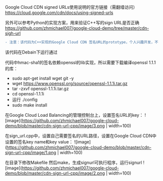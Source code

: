 Google Cloud CDN signed URLs使用说明的官方链接（需翻墙访问）
https://cloud.google.com/cdn/docs/using-signed-urls

另外可以参考Python的实现方案，用来验证C++写的sign URL是否正确  
https://github.com/zhmichael007/google-cloud-demo/tree/master/cdn-sigh-url  

```diff
- 注意：该代码为C++实现的Google Cloud CDN 签名URL的prototype，个人兴趣开发，不保证没有问题。生产场景使用之前请严格测试！
```

该代码在Debain下运行通过  

代码中hmac-sha1的签名依赖openssl的lib实现，所以需要下载编译openssl 1.1.1的库：   
- sudo apt-get install wget git -y
- wget https://www.openssl.org/source/openssl-1.1.1i.tar.gz
- tar -zxvf openssl-1.1.1i.tar.gz
- cd openssl-1.1.1i
- 运行 ./config   
- sudo make install 

在Google Cloud Load Balancing的管理控制台上，设置签名URL的key：
![image](https://github.com/zhmichael007/google-cloud-demo/blob/master/cdn-sign-url-cpp/image/3.png | width=100)  

在sign_url.cpp中，设置自己需要签名的URL路径，设置在Google Cloud CDN中设置的签名key name和key value：
![image](https://github.com/zhmichael007/google-cloud-demo/blob/master/cdn-sign-url-cpp/image/1.png | width=100)  

在目录下修改Makefile 然后make，生成signurl可执行程序，运行signurl
![image](https://github.com/zhmichael007/google-cloud-demo/blob/master/cdn-sign-url-cpp/image/2.png | width=100)  



